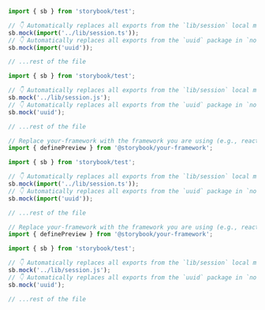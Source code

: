 ```ts filename=".storybook/preview.ts" renderer="common" language="ts" tabTitle="CSF 3"
import { sb } from 'storybook/test';

// 👇 Automatically replaces all exports from the `lib/session` local module with mock functions
sb.mock(import('../lib/session.ts'));
// 👇 Automatically replaces all exports from the `uuid` package in `node_modules` with mock functions
sb.mock(import('uuid'));

// ...rest of the file
```

```js filename=".storybook/preview.js" renderer="common" language="js" tabTitle="CSF 3"
import { sb } from 'storybook/test';

// 👇 Automatically replaces all exports from the `lib/session` local module with mock functions
sb.mock('../lib/session.js');
// 👇 Automatically replaces all exports from the `uuid` package in `node_modules` with mock functions
sb.mock('uuid');

// ...rest of the file
```

```ts filename=".storybook/preview.ts" renderer="react" language="ts" tabTitle="CSF Next 🧪"
// Replace your-framework with the framework you are using (e.g., react-vite, nextjs, nextjs-vite)
import { definePreview } from '@storybook/your-framework';

import { sb } from 'storybook/test';

// 👇 Automatically replaces all exports from the `lib/session` local module with mock functions
sb.mock(import('../lib/session.ts'));
// 👇 Automatically replaces all exports from the `uuid` package in `node_modules` with mock functions
sb.mock(import('uuid'));

// ...rest of the file
```

<!-- JS snippets still needed while providing both CSF 3 & Next -->

```js filename=".storybook/preview.js" renderer="react" language="js" tabTitle="CSF Next 🧪"
// Replace your-framework with the framework you are using (e.g., react-vite, nextjs, nextjs-vite)
import { definePreview } from '@storybook/your-framework';

import { sb } from 'storybook/test';

// 👇 Automatically replaces all exports from the `lib/session` local module with mock functions
sb.mock('../lib/session.js');
// 👇 Automatically replaces all exports from the `uuid` package in `node_modules` with mock functions
sb.mock('uuid');

// ...rest of the file
```
